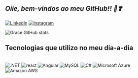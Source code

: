 ## *Oiie, bem-vindos ao meu GitHub!! 🫡❣️*

[![LinkedIn](https://img.shields.io/badge/LinkedIn-0077B5?style=for-the-badge&logo=linkedin&logoColor=white
)](https://www.linkedin.com/in/grace-batista-103174210/)
[![Instagram](https://img.shields.io/badge/Instagram-E4405F?style=for-the-badge&logo=instagram&logoColor=white
)](https://www.instagram.com/gracek_xo/)

![Grace GitHub stats](https://github-readme-stats.vercel.app/api?username=Grace-Garces&show_icons=true&theme=)

## Tecnologias  que utilizo no meu dia-a-dia

<div style="display: inline_block"><br/>
    <img align="center"= alt=".NET"src="https://img.shields.io/badge/.NET-5C2D91?style=for-the-badge&logo=.net&logoColor=white"/>
    <img align="center"= alt="react"src="https://img.shields.io/badge/React-20232A?style=for-the-badge&logo=react&logoColor=61DAFB"/>
    <img align="center"= alt="Angular"src="https://img.shields.io/badge/Angular-DD0031?style=for-the-badge&logo=angular&logoColor=white"/>
    <img align="center"= alt="MySQL"src="https://img.shields.io/badge/MySQL-00000F?style=for-the-badge&logo=mysql&logoColor=white"/>
   <img align="center"= alt="C#"src=" https://img.shields.io/badge/C%23-239120?style=for-the-badge&logo=c-sharp&logoColor=white"/>
   <img align="center"= alt="Microsoft Azure"src=" https://img.shields.io/badge/Microsoft_Azure-0089D6?style=for-the-badge&logo=microsoft-azure&logoColor=white
   "/>
    <img align="center"= alt="Amazon AWS"src=" https://img.shields.io/badge/Amazon_AWS-232F3E?style=for-the-badge&logo=amazon-aws&logoColor=white"/>
    </div>
   
